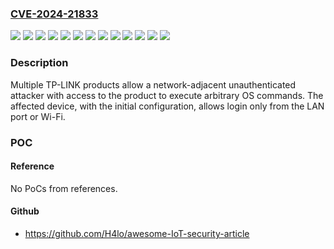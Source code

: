 ### [CVE-2024-21833](https://cve.mitre.org/cgi-bin/cvename.cgi?name=CVE-2024-21833)
![](https://img.shields.io/static/v1?label=Product&message=Archer%20AX3000&color=blue)
![](https://img.shields.io/static/v1?label=Product&message=Archer%20AX5400&color=blue)
![](https://img.shields.io/static/v1?label=Product&message=Archer%20AXE75&color=blue)
![](https://img.shields.io/static/v1?label=Product&message=Deco%20X50&color=blue)
![](https://img.shields.io/static/v1?label=Product&message=Deco%20XE200&color=blue)
![](https://img.shields.io/static/v1?label=Version&message=0%20&color=brightgreen)
![](https://img.shields.io/static/v1?label=Version&message=1.0%20&color=brightgreen)
![](https://img.shields.io/static/v1?label=Version&message=firmware%20versions%20prior%20to%20%22Archer%20AX3000(JP)_V1_1.1.2%20Build%2020231115%22%20&color=brightgreen)
![](https://img.shields.io/static/v1?label=Version&message=firmware%20versions%20prior%20to%20%22Archer%20AX5400(JP)_V1_1.1.2%20Build%2020231115%22%20&color=brightgreen)
![](https://img.shields.io/static/v1?label=Version&message=firmware%20versions%20prior%20to%20%22Archer%20AXE75(JP)_V1_231115%22%20&color=brightgreen)
![](https://img.shields.io/static/v1?label=Version&message=firmware%20versions%20prior%20to%20%22Deco%20X50(JP)_V1_1.4.1%20Build%2020231122%22%20&color=brightgreen)
![](https://img.shields.io/static/v1?label=Version&message=firmware%20versions%20prior%20to%20%22Deco%20XE200(JP)_V1_1.2.5%20Build%2020231120%22%20&color=brightgreen)
![](https://img.shields.io/static/v1?label=Vulnerability&message=OS%20command%20injection&color=brightgreen)

### Description

Multiple TP-LINK products allow a network-adjacent unauthenticated attacker with access to the product to execute arbitrary OS commands. The affected device, with the initial configuration, allows login only from the LAN port or Wi-Fi.

### POC

#### Reference
No PoCs from references.

#### Github
- https://github.com/H4lo/awesome-IoT-security-article

